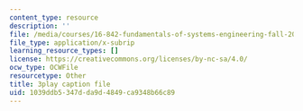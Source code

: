 ```yaml
---
content_type: resource
description: ''
file: /media/courses/16-842-fundamentals-of-systems-engineering-fall-2015/1039ddb5347dda9d4849ca9348b66c89_Gv3fPjWiQhs.srt
file_type: application/x-subrip
learning_resource_types: []
license: https://creativecommons.org/licenses/by-nc-sa/4.0/
ocw_type: OCWFile
resourcetype: Other
title: 3play caption file
uid: 1039ddb5-347d-da9d-4849-ca9348b66c89
---
```

